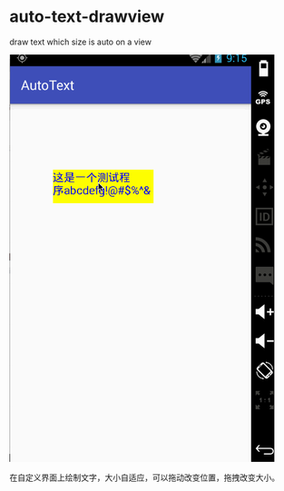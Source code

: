 # auto-text-drawview
draw text which size is auto on a view

![效果图](https://github.com/ddxxll2008/auto-text-drawview/blob/master/gif/1.gif)

在自定义界面上绘制文字，大小自适应，可以拖动改变位置，拖拽改变大小。
